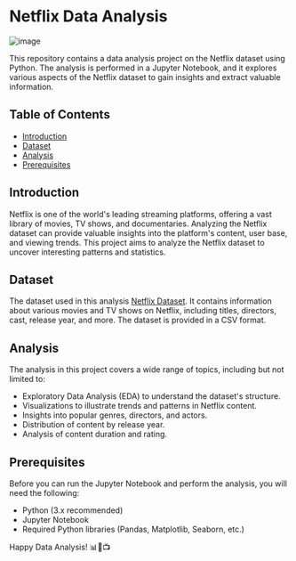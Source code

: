 # Netflix Data Analysis

![image](https://github.com/NimratMudhar/Netflix-Data-Analysis/assets/112625923/ffe8ae3a-14f1-4573-9e75-99d42bb6bb2c)


This repository contains a data analysis project on the Netflix dataset using Python. The analysis is performed in a Jupyter Notebook, and it explores various aspects of the Netflix dataset to gain insights and extract valuable information.

## Table of Contents
- [Introduction](#introduction)
- [Dataset](#dataset)
- [Analysis](#analysis)
- [Prerequisites](#prerequisites)

## Introduction
Netflix is one of the world's leading streaming platforms, offering a vast library of movies, TV shows, and documentaries. Analyzing the Netflix dataset can provide valuable insights into the platform's content, user base, and viewing trends. This project aims to analyze the Netflix dataset to uncover interesting patterns and statistics.

## Dataset
The dataset used in this analysis [Netflix Dataset](https://github.com/NimratMudhar/Netflix-Data-Analysis/blob/main/Netflix%20Dataset.csv). It contains information about various movies and TV shows on Netflix, including titles, directors, cast, release year, and more. The dataset is provided in a CSV format.

## Analysis
The analysis in this project covers a wide range of topics, including but not limited to:
- Exploratory Data Analysis (EDA) to understand the dataset's structure.
- Visualizations to illustrate trends and patterns in Netflix content.
- Insights into popular genres, directors, and actors.
- Distribution of content by release year.
- Analysis of content duration and rating.

## Prerequisites
Before you can run the Jupyter Notebook and perform the analysis, you will need the following:
- Python (3.x recommended)
- Jupyter Notebook
- Required Python libraries (Pandas, Matplotlib, Seaborn, etc.)

Happy Data Analysis! 📊🍿📺

